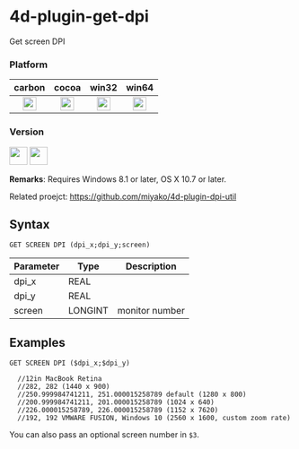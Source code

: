 # 4d-plugin-get-dpi
Get screen DPI

### Platform

| carbon | cocoa | win32 | win64 |
|:------:|:-----:|:---------:|:---------:|
|<img src="https://cloud.githubusercontent.com/assets/1725068/22371562/1b091f0a-e4db-11e6-8458-8653954a7cce.png" width="24" height="24" />|<img src="https://cloud.githubusercontent.com/assets/1725068/22371562/1b091f0a-e4db-11e6-8458-8653954a7cce.png" width="24" height="24" />|<img src="https://cloud.githubusercontent.com/assets/1725068/22371562/1b091f0a-e4db-11e6-8458-8653954a7cce.png" width="24" height="24" />|<img src="https://cloud.githubusercontent.com/assets/1725068/22371562/1b091f0a-e4db-11e6-8458-8653954a7cce.png" width="24" height="24" />|

### Version

<img src="https://cloud.githubusercontent.com/assets/1725068/18940649/21945000-8645-11e6-86ed-4a0f800e5a73.png" width="32" height="32" /> <img src="https://cloud.githubusercontent.com/assets/1725068/18940648/2192ddba-8645-11e6-864d-6d5692d55717.png" width="32" height="32" />

**Remarks**: Requires Windows 8.1 or later, OS X 10.7 or later.

Related proejct: https://github.com/miyako/4d-plugin-dpi-util

## Syntax

```
GET SCREEN DPI (dpi_x;dpi_y;screen)
```

Parameter|Type|Description
------------|------------|----
dpi_x|REAL|
dpi_y|REAL|
screen|LONGINT|monitor number

Examples
---

```
GET SCREEN DPI ($dpi_x;$dpi_y)

  //12in MacBook Retina
  //282, 282 (1440 x 900)
  //250.999984741211, 251.000015258789 default (1280 x 800)
  //200.999984741211, 201.000015258789 (1024 x 640)
  //226.000015258789, 226.000015258789 (1152 x 7620)
  //192, 192 VMWARE FUSION, Windows 10 (2560 x 1600, custom zoom rate)
```

You can also pass an optional screen number in ``$3``.
